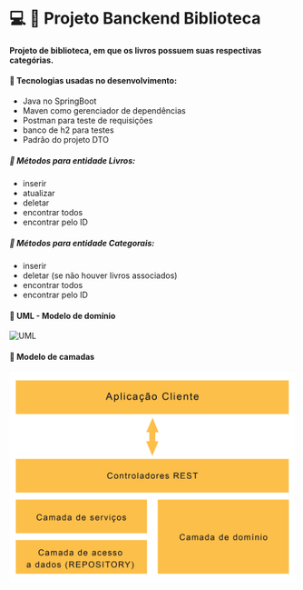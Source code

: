 # :computer: :pushpin: Projeto Banckend Biblioteca 

#### Projeto de biblioteca, em que os livros possuem suas respectivas categórias.

#### :small_blue_diamond: Tecnologias usadas no desenvolvimento:
- Java no SpringBoot
- Maven como gerenciador de dependências
- Postman para teste de requisições
- banco de h2 para testes
- Padrão do projeto DTO

##### :small_blue_diamond: Métodos para entidade Livros:
- inserir
- atualizar
- deletar
- encontrar todos
- encontrar pelo ID

##### :small_blue_diamond: Métodos para entidade Categorais:
- inserir
- deletar (se não houver livros associados)
- encontrar todos
- encontrar pelo ID



#### :small_blue_diamond: UML - Modelo de domínio
![UML](https://github.com/anna104016/backend-library/blob/main/uml%20livros.png)

#### :small_blue_diamond: Modelo de camadas
![DOMAIN MODEL](https://github.com/santoskarolina/html/blob/main/uml/estrutura-de-camadas.png)

